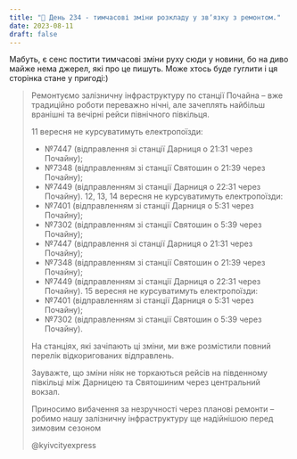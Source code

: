 ```yaml
---
title: "🚆 День 234 - тимчасові зміни розкладу у звʼязку з ремонтом."
date: 2023-08-11
draft: false
---
```


Мабуть, є сенс постити тимчасові зміни руху сюди у новини, бо на диво майже нема джерел, які про це пишуть. 
Може хтось буде гуглити і ця сторінка стане у пригоді:)

> Ремонтуємо залізничну інфраструктуру по станції Почайна – вже традиційно роботи переважно нічні, але зачеплять найбільш вранішні та вечірні рейси північного півкільця.
> 
> 11 вересня не курсуватимуть електропоїзди:
> 
> - №7447 (відправлення зі станції Дарниця о 21:31 через Почайну);
> - №7348 (відправленням зі станції Святошин о 21:39 через Почайну);
> - №7449 (відправленням зі станції Дарниця о 22:31 через Почайну).
> 12, 13, 14 вересня не курсуватимуть електропоїзди:
> - №7401 (відправленням зі станції Дарниця о 5:31 через Почайну);
> - №7302 (відправленням зі станції Святошин о 5:39 через Почайну);
> - №7447 (відправлення зі станції Дарниця о 21:31 через Почайну);
> - №7348 (відправленням зі станції Святошин о 21:39 через Почайну);
> - №7449 (відправленням зі станції Дарниця о 22:31 через Почайну).
> 15 вересня не курсуватимуть електропоїзди:
> - №7401 (відправленням зі станції Дарниця о 5:31 через Почайну);
> - №7302 (відправленням зі станції Святошин о 5:39 через Почайну).
>
> На станціях, які зачіпають ці зміни, ми вже розмістили повний перелік відкоригованих відправлень.
> 
> Зауважте, що зміни ніяк не торкаються рейсів на південному півкільці між Дарницею та Святошиним через центральний вокзал.
> 
> Приносимо вибачення за незручності через планові ремонти – робимо нашу залізничну інфраструктуру ще надійнішою перед зимовим сезоном
> 
> @kyivcityexpress